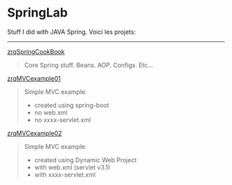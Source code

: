 # SpringLab
Stuff I did with JAVA Spring. Voici les projets:

-----


[zrqSpringCookBook](https://github.com/rdquintas/SpringLab/tree/master/zrqSpringCookBook)
> Core Spring stuff. Beans. AOP. Configs. Etc...

[zrqMVCexample01](https://github.com/rdquintas/SpringLab/tree/master/zrqMVCexample01)
> Simple MVC example: 
>  - created using spring-boot
>  - no web.xml
>  - no xxxx-servlet.xml

[zrqMVCexample02](https://github.com/rdquintas/SpringLab/tree/master/zrqMVCexample02)
> Simple MVC example: 
>  - created using Dynamic Web Project
>  - with web.xml (servlet v3.1)
>  - with xxxx-servlet.xml

